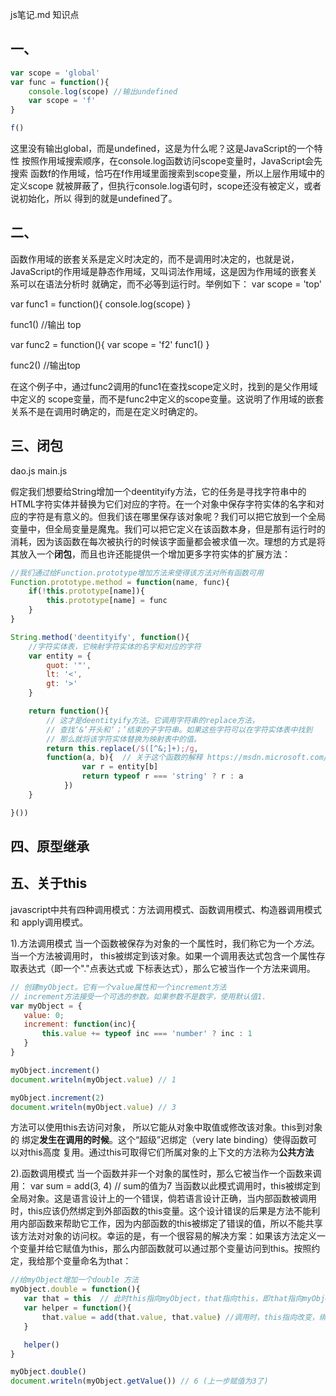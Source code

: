 js笔记.md
知识点

## 一、
```javascript
var scope = 'global'
var func = function(){
	console.log(scope) //输出undefined
	var scope = 'f'
}

f()

```

这里没有输出global，而是undefined，这是为什么呢？这是JavaScript的一个特性
按照作用域搜索顺序，在console.log函数访问scope变量时，JavaScript会先搜索
函数f的作用域，恰巧在f作用域里面搜索到scope变量，所以上层作用域中的定义scope
就被屏蔽了，但执行console.log语句时，scope还没有被定义，或者说初始化，所以
得到的就是undefined了。


## 二、
函数作用域的嵌套关系是定义时决定的，而不是调用时决定的，也就是说，JavaScript的作用域是静态作用域，又叫词法作用域，这是因为作用域的嵌套关系可以在语法分析时
就确定，而不必等到运行时。举例如下：
var scope = 'top'

var func1 = function(){
	console.log(scope)
}

func1() //输出 top

var func2 = function(){
	var scope = 'f2'
	func1()
}

func2() //输出top

在这个例子中，通过func2调用的func1在查找scope定义时，找到的是父作用域中定义的
scope变量，而不是func2中定义的scope变量。这说明了作用域的嵌套关系不是在调用时确定的，而是在定义时确定的。

## 三、闭包
dao.js  main.js

假定我们想要给String增加一个deentityify方法，它的任务是寻找字符串中的HTML字符实体并替换为它们对应的字符。在一个对象中保存字符实体的名字和对应的字符是有意义的。但我们该在哪里保存该对象呢？我们可以把它放到一个全局变量中，但全局变量是魔鬼。我们可以把它定义在该函数本身，但是那有运行时的消耗，因为该函数在每次被执行的时候该字面量都会被求值一次。理想的方式是将其放入一个**闭包**，而且也许还能提供一个增加更多字符实体的扩展方法：
```javascript
//我们通过给Function.prototype增加方法来使得该方法对所有函数可用
Function.prototype.method = function(name, func){
	if(!this.prototype[name]){
		this.prototype[name] = func
	}
}

String.method('deentityify', function(){
	//字符实体表，它映射字符实体的名字和对应的字符
	var entity = {
		quot: '"',
		lt: '<',
		gt: '>'
	}

	return function(){
		// 这才是deentityify方法。它调用字符串的replace方法，
		// 查找‘&’开头和‘；’结束的子字符串。如果这些字符可以在字符实体表中找到
		// 那么就将该字符实体替换为映射表中的值。
		return this.replace(/$([^&;]+);/g,
		function(a, b){  // 关于这个函数的解释 https://msdn.microsoft.com/zh-cn/library/t0kbytzc(v=vs.94).aspx
				var r = entity[b]
				return typeof r === 'string' ? r : a
			})
	}

}())
```

## 四、原型继承


## 五、关于this
 javascript中共有四种调用模式：方法调用模式、函数调用模式、构造器调用模式和
 apply调用模式。

 1).方法调用模式
 当一个函数被保存为对象的一个属性时，我们称它为一个*方法*。当一个方法被调用时，
 this被绑定到该对象。如果一个调用表达式包含一个属性存取表达式（即一个"."点表达式或
 下标表达式），那么它被当作一个方法来调用。
 ```javascript
 // 创建myObject。它有一个value属性和一个increment方法
 // increment方法接受一个可选的参数。如果参数不是数字，使用默认值1.
 var myObject = {
 	value: 0;
 	increment: function(inc){
 		this.value += typeof inc === 'number' ? inc : 1
 	}
 }

 myObject.increment()
 document.writeln(myObject.value) // 1

 myObject.increment(2)
 document.writeln(myObject.value) // 3

 ```
 方法可以使用this去访问对象， 所以它能从对象中取值或修改该对象。this到对象的
 绑定**发生在调用的时候**。这个“超级”迟绑定（very late binding）使得函数可以对this高度
 复用。通过this可取得它们所属对象的上下文的方法称为**公共方法**

 2).函数调用模式
 当一个函数并非一个对象的属性时，那么它被当作一个函数来调用：
 var sum = add(3, 4) // sum的值为7
 当函数以此模式调用时，this被绑定到全局对象。这是语言设计上的一个错误，倘若语言设计正确，当内部函数被调用时，this应该仍然绑定到外部函数的this变量。这个设计错误的后果是方法不能利用内部函数来帮助它工作，因为内部函数的this被绑定了错误的值，所以不能共享该方法对对象的访问权。幸运的是，有一个很容易的解决方案：如果该方法定义一个变量并给它赋值为this，那么内部函数就可以通过那个变量访问到this。按照约定，我给那个变量命名为that：
 ```javascript
//给myObject增加一个double 方法
myObject.double = function(){
	var that = this  // 此时this指向myObject，that指向this，即that指向myObject对象
	var helper = function(){
		that.value = add(that.value, that.value) //调用时，this指向改变，绑定到全局对象,此时使用this就不会得到想要的结果，而that指向myObject对象，使用that能得到想要的结果
	}

	helper()
}

myObject.double()
document.writeln(myObject.getValue()) // 6 (上一步赋值为3了)
 ```
 